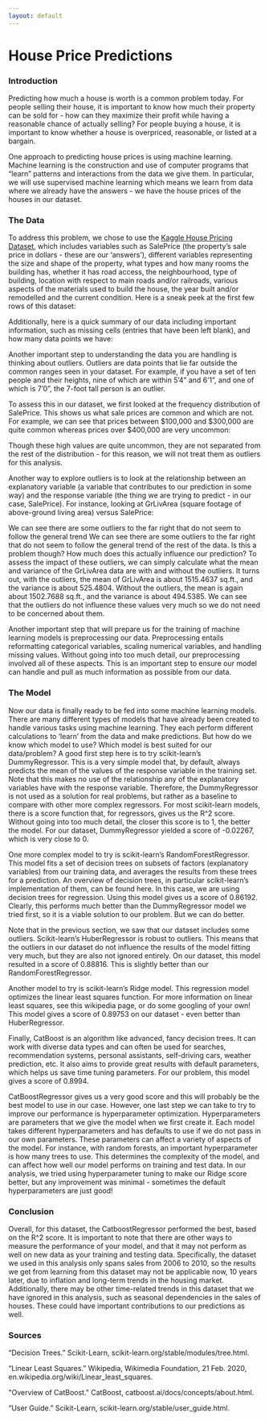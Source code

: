```yaml
---
layout: default
---
```


# House Price Predictions

### Introduction

Predicting how much a house is worth is a common problem today. For people selling their house, it is important to know how much their property can be sold for - how can they maximize their profit while having a reasonable chance of actually selling? For people buying a house, it is important to know whether a house is overpriced, reasonable, or listed at a bargain.

One approach to predicting house prices is using machine learning. Machine learning is the construction and use of computer programs that “learn” patterns and interactions from the data we give them. In particular, we will use supervised machine learning which means we learn from data where we already have the answers - we have the house prices of the houses in our dataset. 


### The Data

To address this problem, we chose to use the [Kaggle House Pricing Dataset](https://www.kaggle.com/c/home-data-for-ml-course/overview), which includes variables such as SalePrice (the property’s sale price in dollars - these are our ‘answers’), different variables representing the size and shape of the property, what types and how many rooms the building has, whether it has road access, the neighbourhood, type of building, location with respect to main roads and/or railroads, various aspects of the materials used to build the house, the year built and/or remodelled and the current condition. Here is a sneak peek at the first few rows of this dataset:


Additionally, here is a quick summary of our data including important information, such as missing cells (entries that have been left blank), and how many data points we have: 

Another important step to understanding the data you are handling is thinking about outliers. Outliers are data points that lie far outside the common ranges seen in your dataset. For example, if you have a set of ten people and their heights, nine of which are within 5’4” and 6’1”, and one of which is 7’0”, the 7-foot tall person is an outlier. 

To assess this in our dataset, we first looked at the frequency distribution of SalePrice. This shows us what sale prices are common and which are not. For example, we can see that prices between $100,000 and $300,000 are quite common whereas prices over $400,000 are very uncommon:

Though these high values are quite uncommon, they are not separated from the rest of the distribution - for this reason, we will not treat them as outliers for this analysis. 

Another way to explore outliers is to look at the relationship between an explanatory variable (a variable that contributes to our prediction in some way) and the response variable (the thing we are trying to predict - in our case, SalePrice). For instance, looking at GrLivArea (square footage of above-ground living area) versus SalePrice:


We can see there are some outliers to the far right that do not seem to follow the general trend We can see there are some outliers to the far right that do not seem to follow the general trend of the rest of the data. Is this a problem though? How much does this actually influence our prediction? To assess the impact of these outliers, we can simply calculate what the mean and variance of the GrLivArea data are with and without the outliers. It turns out, with the outliers, the mean of GrLivArea is about 1515.4637 sq.ft., and the variance is about 525.4804. Without the outliers, the mean is again about 1502.7688 sq.ft., and the variance is about 494.5385. We can see that the outliers do not influence these values very much so we do not need to be concerned about them. 

Another important step that will prepare us for the training of machine learning models is preprocessing our data. Preprocessing entails reformatting categorical variables, scaling numerical variables, and handling missing values. Without going into too much detail, our preprocessing involved all of these aspects. This is an important step to ensure our model can handle and pull as much information as possible from our data. 


### The Model

Now our data is finally ready to be fed into some machine learning models. There are many different types of models that have already been created to handle various tasks using machine learning. They each perform different calculations to ‘learn’ from the data and make predictions. But how do we know which model to use? Which model is best suited for our data/problem? A good first step here is to try scikit-learn’s DummyRegressor. This is a very simple model that, by default, always predicts the mean of the values of the response variable in the training set. Note that this makes no use of the relationship any of the explanatory variables have with the response variable. Therefore, the DummyRegressor is not used as a solution for real problems, but rather as a baseline to compare with other more complex regressors. For most scikit-learn models, there is a score function that, for regressors, gives us the R^2 score. Without going into too much detail, the closer this score is to 1, the better the model. For our dataset, DummyRegressor yielded a score of -0.02267, which is very close to 0.

One more complex model to try is scikit-learn’s RandomForestRegressor. This model fits a set of decision trees on subsets of factors (explanatory variables) from our training data, and averages the results from these trees for a prediction. An overview of decision trees, in particular scikit-learn’s implementation of them, can be found here. In this case, we are using decision trees for regression. Using this model gives us a score of 0.86192. Clearly, this performs much better than the DummyRegressor model we tried first, so it is a viable solution to our problem. But we can do better. 

Note that in the previous section, we saw that our dataset includes some outliers. Scikit-learn’s HuberRegressor is robust to outliers. This means that the outliers in our dataset do not influence the results of the model fitting very much, but they are also not ignored entirely. On our dataset, this model resulted in a score of 0.88816. This is slightly better than our RandomForestRegressor.

Another model to try is scikit-learn’s Ridge model. This regression model optimizes the linear least squares function. For more information on linear least squares, see this wikipedia page, or do some googling of your own! This model gives a score of 0.89753 on our dataset - even better than HuberRegressor. 

Finally, CatBoost is an algorithm like advanced, fancy decision trees. It can work with diverse data types and can often be used for searches, recommendation systems, personal assistants, self-driving cars, weather prediction, etc. It also aims to provide great results with default parameters, which helps us save time tuning parameters. For our problem, this model gives a score of 0.8994. 

CatBoostRegressor gives us a very good score and this will probably be the best model to use in our case. However, one last step we can take to try to improve our performance is hyperparameter optimization. Hyperparameters are parameters that we give the model when we first create it. Each model takes different hyperparameters and has defaults to use if we do not pass in our own parameters. These parameters can affect a variety of aspects of the model. For instance, with random forests, an important hyperparameter is how many trees to use. This determines the complexity of the model, and can affect how well our model performs on training and test data. In our analysis, we tried using hyperparameter tuning to make our Ridge score better, but any improvement was minimal - sometimes the default hyperparameters are just good!


### Conclusion
Overall, for this dataset, the CatboostRegressor performed the best, based on the R^2 score. It is important to note that there are other ways to measure the performance of your model, and that it may not perform as well on new data as your training and testing data. Specifically, the dataset we used in this analysis only spans sales from 2006 to 2010, so the results we get from learning from this dataset may not be applicable now, 10 years later, due to inflation and long-term trends in the housing market. Additionally, there may be other time-related trends in this dataset that we have ignored in this analysis, such as seasonal dependencies in the sales of houses. These could have important contributions to our predictions as well. 

### Sources
“Decision Trees.” Scikit-Learn, scikit-learn.org/stable/modules/tree.html.

“Linear Least Squares.” Wikipedia, Wikimedia Foundation, 21 Feb. 2020, en.wikipedia.org/wiki/Linear_least_squares.

"Overview of CatBoost." CatBoost, catboost.ai/docs/concepts/about.html.

“User Guide.” Scikit-Learn, scikit-learn.org/stable/user_guide.html.
